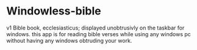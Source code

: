 # Windowless-bible
v1 Bible book, ecclesiasticus; displayed unobtrusivly on the taskbar for windows. this app is for reading bible verses while using any windows pc without having any windows obtruding your work.
